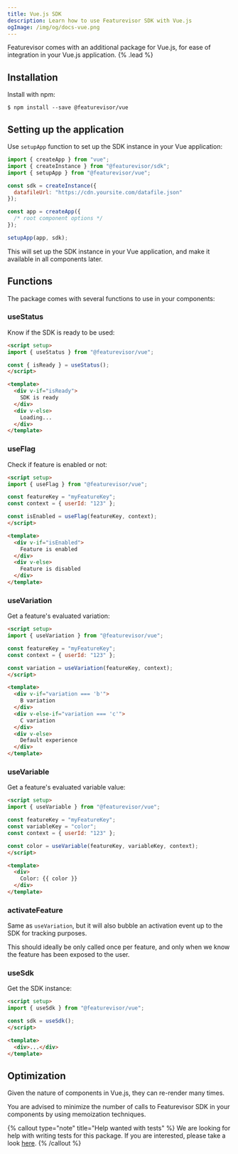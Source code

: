 ```yaml
---
title: Vue.js SDK
description: Learn how to use Featurevisor SDK with Vue.js
ogImage: /img/og/docs-vue.png
---
```


Featurevisor comes with an additional package for Vue.js, for ease of integration in your Vue.js application. {% .lead %}

## Installation

Install with npm:

```
$ npm install --save @featurevisor/vue
```

## Setting up the application

Use `setupApp` function to set up the SDK instance in your Vue application:

```js
import { createApp } from "vue";
import { createInstance } from "@featurevisor/sdk";
import { setupApp } from "@featurevisor/vue";

const sdk = createInstance({
  datafileUrl: "https://cdn.yoursite.com/datafile.json"
});

const app = createApp({
  /* root component options */
});

setupApp(app, sdk);
```

This will set up the SDK instance in your Vue application, and make it available in all components later.

## Functions

The package comes with several functions to use in your components:

### useStatus

Know if the SDK is ready to be used:

```html
<script setup>
import { useStatus } from "@featurevisor/vue";

const { isReady } = useStatus();
</script>

<template>
  <div v-if="isReady">
    SDK is ready
  </div>
  <div v-else>
    Loading...
  </div>
</template>
```

### useFlag

Check if feature is enabled or not:

```html
<script setup>
import { useFlag } from "@featurevisor/vue";

const featureKey = "myFeatureKey";
const context = { userId: "123" };

const isEnabled = useFlag(featureKey, context);
</script>

<template>
  <div v-if="isEnabled">
    Feature is enabled
  </div>
  <div v-else>
    Feature is disabled
  </div>
</template>
```

### useVariation

Get a feature's evaluated variation:

```html
<script setup>
import { useVariation } from "@featurevisor/vue";

const featureKey = "myFeatureKey";
const context = { userId: "123" };

const variation = useVariation(featureKey, context);
</script>

<template>
  <div v-if="variation === 'b'">
    B variation
  </div>
  <div v-else-if="variation === 'c'">
    C variation
  </div>
  <div v-else>
    Default experience
  </div>
</template>
```

### useVariable

Get a feature's evaluated variable value:

```html
<script setup>
import { useVariable } from "@featurevisor/vue";

const featureKey = "myFeatureKey";
const variableKey = "color";
const context = { userId: "123" };

const color = useVariable(featureKey, variableKey, context);
</script>

<template>
  <div>
    Color: {{ color }}
  </div>
</template>
```

### activateFeature

Same as `useVariation`, but it will also bubble an activation event up to the SDK for tracking purposes.

This should ideally be only called once per feature, and only when we know the feature has been exposed to the user.

### useSdk

Get the SDK instance:

```html
<script setup>
import { useSdk } from "@featurevisor/vue";

const sdk = useSdk();
</script>

<template>
  <div>...</div>
</template>
```

## Optimization

Given the nature of components in Vue.js, they can re-render many times.

You are advised to minimize the number of calls to Featurevisor SDK in your components by using memoization techniques.

{% callout type="note" title="Help wanted with tests" %}
We are looking for help with writing tests for this package. If you are interested, please take a look [here](https://github.com/fahad19/featurevisor/tree/main/packages/vue).
{% /callout %}
